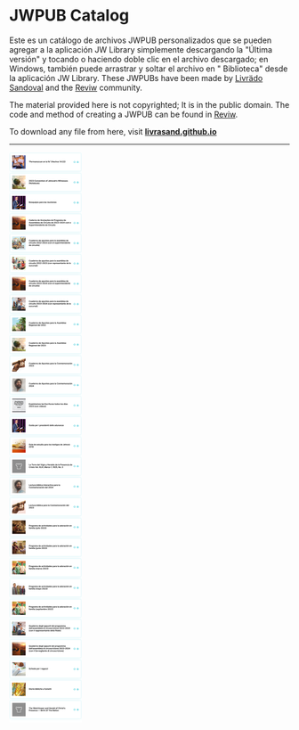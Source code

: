 # JWPUB Catalog
 
Este es un catálogo de archivos JWPUB personalizados que se pueden agregar a la aplicación JW Library simplemente descargando la "Última versión" y tocando o haciendo doble clic en el archivo descargado; en Windows, también puede arrastrar y soltar el archivo en " Biblioteca" desde la aplicación JW Library. These JWPUBs have been made by <a href="https://github.com/livrasand">Livrädo Sandoval</a> and the <a href="https://github.com/livrasand/Reviw">Reviw</a> community.

The material provided here is not copyrighted; It is in the public domain. The code and method of creating a JWPUB can be found in <a href="https://github.com/livrasand/Reviw">Reviw</a>.

To download any file from here, visit <a href="https://livrasand.github.io/"><strong>livrasand.github.io</strong></a>

____

<img src="screenshots/2024-02-22 at 14-58-16.png">